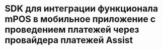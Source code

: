 # SDK для интеграции функционала mPOS в мобильное приложение с проведением платежей через провайдера платежей Assist
